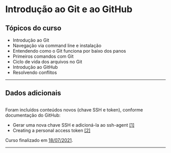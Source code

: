 # Introdução ao Git e ao GitHub

## Tópicos do curso  

* Introdução ao Git  
* Navegação via command line e instalação  
* Entendendo como o Git funciona por baixo dos panos  
* Primeiros comandos com Git  
* Ciclo de vida dos arquivos no Git  
* Introdução ao GitHub  
* Resolvendo conflitos

---
## Dados adicionais  

<p align="center"><img src=" " width="200"></p>

Foram incluídos conteúdos novos (chave SSH e token), conforme documentação do GitHub:
- Gerar uma nova chave SSH e adicioná-la ao ssh-agent [[1]](https://docs.github.com/pt/enterprise-server@3.4/authentication/connecting-to-github-with-ssh/generating-a-new-ssh-key-and-adding-it-to-the-ssh-agent)
- Creating a personal access token [[2]](https://docs.github.com/en/authentication/keeping-your-account-and-data-secure/creating-a-personal-access-token?ref=hackernoon.com)  

Curso finalizado em [18/07/2021](https://github.com/rosacarla/DIO-cloud-data-engineer/blob/main/026%20certificados-cognizant/003%20Introducao-Git-GitHub-8AB5C0DC.pdf). </br>  

---
